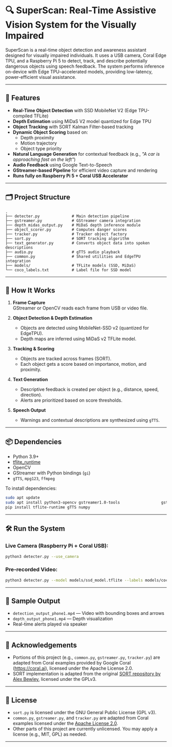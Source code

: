 
# 🔍 SuperScan: Real-Time Assistive Vision System for the Visually Impaired

SuperScan is a real-time object detection and awareness assistant designed for visually impaired individuals. It uses a USB camera, Coral Edge TPU, and a Raspberry Pi 5 to detect, track, and describe potentially dangerous objects using speech feedback. The system performs inference on-device with Edge TPU–accelerated models, providing low-latency, power-efficient visual assistance.

---

## 🎯 Features

- **Real-Time Object Detection** with SSD MobileNet V2 (Edge TPU-compiled TFLite)
- **Depth Estimation** using MiDaS V2 model quantized for Edge TPU
- **Object Tracking** with SORT Kalman Filter-based tracking
- **Dynamic Object Scoring** based on:
  - Depth proximity
  - Motion trajectory
  - Object type priority
- **Natural Language Generation** for contextual feedback (e.g., *"A car is approaching fast on the left"*)
- **Audio Feedback** using Google Text-to-Speech
- **GStreamer-based Pipeline** for efficient video capture and rendering
- **Runs fully on Raspberry Pi 5 + Coral USB Accelerator**

---

## 🗂️ Project Structure

```
.
├── detecter.py              # Main detection pipeline
├── gstreamer.py             # GStreamer camera integration
├── depth_midas_output.py    # MiDaS depth inference module
├── object_scorer.py         # Computes danger scores
├── tracker.py               # Tracker object factory
├── sort.py                  # SORT tracking algorithm
├── text_generator.py        # Converts object data into spoken descriptions
├── audio.py                 # gTTS audio playback
├── common.py                # Shared utilities and EdgeTPU integration
├── models/                  # TFLite models (SSD, MiDaS)
└── coco_labels.txt          # Label file for SSD model
```

---

## 🚀 How It Works

1. **Frame Capture**  
   GStreamer or OpenCV reads each frame from USB or video file.

2. **Object Detection & Depth Estimation**  
   - Objects are detected using MobileNet-SSD v2 (quantized for EdgeTPU).
   - Depth maps are inferred using MiDaS v2 TFLite model.

3. **Tracking & Scoring**  
   - Objects are tracked across frames (SORT).
   - Each object gets a score based on importance, motion, and proximity.

4. **Text Generation**  
   - Descriptive feedback is created per object (e.g., distance, speed, direction).
   - Alerts are prioritized based on score thresholds.

5. **Speech Output**  
   - Warnings and contextual descriptions are synthesized using `gTTS`.

---

## 📦 Dependencies

- Python 3.9+
- [tflite_runtime](https://www.tensorflow.org/lite/guide/python)
- OpenCV
- GStreamer with Python bindings (`gi`)
- `gTTS`, `mpg123`, `ffmpeg`

To install dependencies:

```bash
sudo apt update
sudo apt install python3-opencv gstreamer1.0-tools                  gstreamer1.0-plugins-{base,good,bad,ugly}                  libgstreamer1.0-dev libglib2.0-dev                  mpg123 ffmpeg
pip install tflite-runtime gTTS numpy
```

---

## 🛠️ Run the System

### Live Camera (Raspberry Pi + Coral USB):

```bash
python3 detecter.py --use_camera
```

### Pre-recorded Video:

```bash
python3 detecter.py --model models/ssd_model.tflite --labels models/coco_labels.txt
```

---

## 🎥 Sample Output

- `detection_output_phone1.mp4` — Video with bounding boxes and arrows
- `depth_output_phone1.mp4` — Depth visualization
- Real-time alerts played via speaker

---

## 🙏 Acknowledgements

- Portions of this project (e.g., `common.py`, `gstreamer.py`, `tracker.py`) are adapted from Coral examples provided by Google Coral (https://coral.ai), licensed under the Apache License 2.0.
- SORT implementation is adapted from the original [SORT repository by Alex Bewley](https://github.com/abewley/sort), licensed under the GPLv3.

---

## 📄 License

- `sort.py` is licensed under the GNU General Public License (GPL v3).
- `common.py`, `gstreamer.py`, and `tracker.py` are adapted from Coral examples licensed under the [Apache License 2.0](https://www.apache.org/licenses/LICENSE-2.0).
- Other parts of this project are currently unlicensed. You may apply a license (e.g., MIT, GPL) as needed.

---

